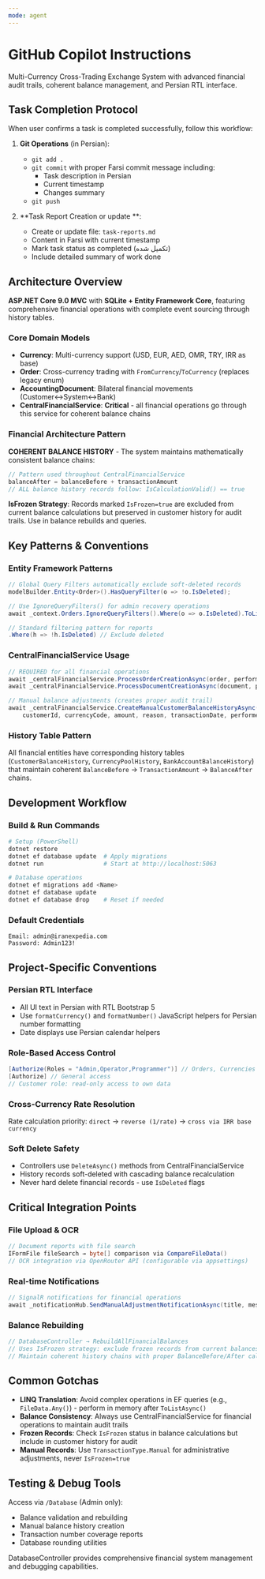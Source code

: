 ```yaml
---
mode: agent
---
```


# GitHub Copilot Instructions

Multi-Currency Cross-Trading Exchange System with advanced financial audit trails, coherent balance management, and Persian RTL interface.

## Task Completion Protocol

When user confirms a task is completed successfully, follow this workflow:

1. **Git Operations** (in Persian):
   - `git add .`
   - `git commit` with proper Farsi commit message including:
     - Task description in Persian
     - Current timestamp
     - Changes summary
   - `git push`

2. **Task Report Creation or update **:
   - Create or update  file: `task-reports.md`
   - Content in Farsi with current timestamp
   - Mark task status as completed (تکمیل شده)
   - Include detailed summary of work done

## Architecture Overview

**ASP.NET Core 9.0 MVC** with **SQLite + Entity Framework Core**, featuring comprehensive financial operations with complete event sourcing through history tables.

### Core Domain Models
- **Currency**: Multi-currency support (USD, EUR, AED, OMR, TRY, IRR as base)
- **Order**: Cross-currency trading with `FromCurrency`/`ToCurrency` (replaces legacy enum)  
- **AccountingDocument**: Bilateral financial movements (Customer↔System↔Bank)
- **CentralFinancialService**: **Critical** - all financial operations go through this service for coherent balance chains

### Financial Architecture Pattern

**COHERENT BALANCE HISTORY** - The system maintains mathematically consistent balance chains:
```cs
// Pattern used throughout CentralFinancialService
balanceAfter = balanceBefore + transactionAmount
// ALL balance history records follow: IsCalculationValid() == true
```

**IsFrozen Strategy**: Records marked `IsFrozen=true` are excluded from current balance calculations but preserved in customer history for audit trails. Use in balance rebuilds and queries.

## Key Patterns & Conventions

### Entity Framework Patterns
```cs
// Global Query Filters automatically exclude soft-deleted records
modelBuilder.Entity<Order>().HasQueryFilter(o => !o.IsDeleted);

// Use IgnoreQueryFilters() for admin recovery operations
await _context.Orders.IgnoreQueryFilters().Where(o => o.IsDeleted).ToListAsync();

// Standard filtering pattern for reports
.Where(h => !h.IsDeleted) // Exclude deleted
```

### CentralFinancialService Usage
```cs
// REQUIRED for all financial operations
await _centralFinancialService.ProcessOrderCreationAsync(order, performedBy);
await _centralFinancialService.ProcessDocumentCreationAsync(document, performedBy);

// Manual balance adjustments (creates proper audit trail)
await _centralFinancialService.CreateManualCustomerBalanceHistoryAsync(
    customerId, currencyCode, amount, reason, transactionDate, performedBy);
```

### History Table Pattern
All financial entities have corresponding history tables (`CustomerBalanceHistory`, `CurrencyPoolHistory`, `BankAccountBalanceHistory`) that maintain coherent `BalanceBefore` → `TransactionAmount` → `BalanceAfter` chains.

## Development Workflow

### Build & Run Commands
```powershell
# Setup (PowerShell)
dotnet restore
dotnet ef database update  # Apply migrations
dotnet run                 # Start at http://localhost:5063

# Database operations  
dotnet ef migrations add <Name>
dotnet ef database update
dotnet ef database drop    # Reset if needed
```

### Default Credentials
```
Email: admin@iranexpedia.com
Password: Admin123!
```

## Project-Specific Conventions

### Persian RTL Interface
- All UI text in Persian with RTL Bootstrap 5
- Use `formatCurrency()` and `formatNumber()` JavaScript helpers for Persian number formatting
- Date displays use Persian calendar helpers

### Role-Based Access Control
```cs
[Authorize(Roles = "Admin,Operator,Programmer")] // Orders, Currencies management
[Authorize] // General access
// Customer role: read-only access to own data
```

### Cross-Currency Rate Resolution
Rate calculation priority: `direct` → `reverse (1/rate)` → `cross via IRR base currency`

### Soft Delete Safety
- Controllers use `DeleteAsync()` methods from CentralFinancialService
- History records soft-deleted with cascading balance recalculation
- Never hard delete financial records - use `IsDeleted` flags

## Critical Integration Points

### File Upload & OCR
```cs
// Document reports with file search
IFormFile fileSearch → byte[] comparison via CompareFileData()
// OCR integration via OpenRouter API (configurable via appsettings)
```

### Real-time Notifications
```cs
// SignalR notifications for financial operations
await _notificationHub.SendManualAdjustmentNotificationAsync(title, message, eventType, userId);
```

### Balance Rebuilding
```cs
// DatabaseController → RebuildAllFinancialBalances
// Uses IsFrozen strategy: exclude frozen records from current balances
// Maintain coherent history chains with proper BalanceBefore/After calculations
```

## Common Gotchas

- **LINQ Translation**: Avoid complex operations in EF queries (e.g., `FileData.Any()`) - perform in memory after `ToListAsync()`
- **Balance Consistency**: Always use CentralFinancialService for financial operations to maintain audit trails
- **Frozen Records**: Check `IsFrozen` status in balance calculations but include in customer history for audit
- **Manual Records**: Use `TransactionType.Manual` for administrative adjustments, never `IsFrozen=true`

## Testing & Debug Tools

Access via `/Database` (Admin only):
- Balance validation and rebuilding
- Manual balance history creation
- Transaction number coverage reports
- Database rounding utilities

DatabaseController provides comprehensive financial system management and debugging capabilities.

